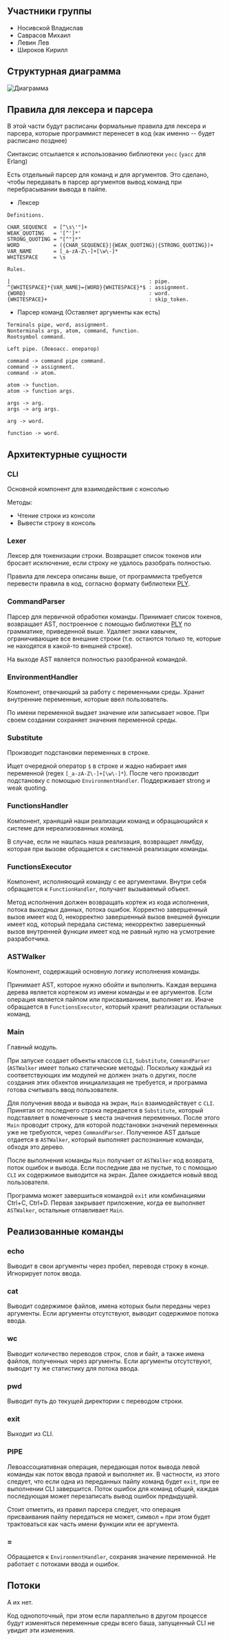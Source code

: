 ## Участники группы

* Носивской Владислав
* Саврасов Михаил
* Левин Лев
* Широков Кирилл

## Структурная диаграмма

![Диаграмма](diagram.svg)

## Правила для лексера и парсера

В этой части будут расписаны формальные правила для лексера и парсера,
которые программист перенесет в код (как именно -- будет расписано
позднее)

Синтаксис отсылается к использованию библиотеки `yecc` (`yacc` для Erlang)

Есть отдельный парсер для команд и для аргументов. Это сделано, чтобы
передавать в парсер аргументов вывод команд при перебрасывании вывода в пайпе.


* Лексер

```
Definitions.

CHAR_SEQUENCE  = [^\s\'"]+
WEAK_QUOTING   = '[^']*'
STRONG_QUOTING = "[^"]*"
WORD           = ({CHAR_SEQUENCE}|{WEAK_QUOTING}|{STRONG_QUOTING})+
VAR_NAME       = [_a-zA-Z\-]+[\w\-]*
WHITESPACE     = \s

Rules.

|                                             : pipe.
^{WHITESPACE}*{VAR_NAME}={WORD}{WHITESPACE}*$ : assignment.
{WORD}                                        : word.
{WHITESPACE}+                                 : skip_token.
```

* Парсер команд (Оставляет аргументы как есть)

```
Terminals pipe, word, assignment.
Nonterminals args, atom, command, function.
Rootsymbol command.

Left pipe. (Левоасс. оператор)

command -> command pipe command.
command -> assignment.
command -> atom.

atom -> function.
atom -> function args.

args -> arg.
args -> arg args.

arg -> word.

function -> word.
```

## Архитектурные сущности

### CLI

Основной компонент для взаимодействия с консолью

Методы:

* Чтение строки из консоли
* Вывести строку в консоль

### Lexer

Лексер для токенизации строки. Возвращает список токенов или бросает исключение, если строку не удалось разобрать полностью.

Правила для лексера описаны выше, от программиста требуется перевести 
правила в код, согласно формату библиотеки [PLY](https://github.com/dabeaz/ply).

### CommandParser

Парсер для первичной обработки команды. Принимает список токенов, возвращает
AST, построенное с помощью библиотеки [PLY](https://github.com/dabeaz/ply)
по грамматике, приведенной выше. Удаляет знаки кавычек, ограничивающие все внешние строки (т.е. остаются только те, которые не находятся в какой-то внешней строке).

На выходе AST является полностью разобранной командой.

### EnvironmentHandler

Компонент, отвечающий за работу с переменными среды. Хранит внутренние
переменные, которые ввел пользователь.

По имени переменной выдает значение или записывает новое. При своем создании сохраняет значения переменной среды.

### Substitute

Производит подстановки переменных в строке.

Ищет очередной оператор `$` в строке и жадно набирает имя переменной (regex `[_a-zA-Z\-]+[\w\-]*`). После чего производит подстановку с помощью `EnvironmentHandler`.
Поддерживает strong и weak quoting.

### FunctionsHandler

Компонент, хранящий наши реализации команд и обращающийся к системе для 
нереализованных команд.

В случае, если не нашлась наша реализация, возвращает лямбду, которая при вызове обращается к системной реализации команды.

### FunctionsExecutor

Компонент, исполняющий команду с ее аргументами.
Внутри себя обращается к `FunctionHandler`, получает вызываемый объект.

Метод исполнения должен возвращать кортеж из кода исполнения, потока выходных данных, потока ошибок.
Корректно завершенный вызов имеет код 0, некорректно завершенный вызов внешней функции имеет
код, который передала система; некорректно завершенный вызов внутренней функции имеет код не равный нулю
на усмотрение разработчика.

### ASTWalker

Компонент, содержащий основную логику исполнения команды.

Принимает AST, которое нужно обойти и выполнить. Каждая вершина дерева является кортежом из имени команды и ее аргументов. Если операция является пайпом или присваиванием, выполняет их. Иначе обращается в `FunctionsExecutor`, который хранит реализации остальных команд. 

### Main

Главный модуль.

При запуске создает объекты классов `CLI`, `Substitute`, `CommandParser` (`ASTWalker` имеет только статические методы). Поскольку каждый из соответствующих им модулей не должен знать о других, после создания этих обхектов инициализация не требуется, и программа готова считывать ввод пользователя.

Для получения ввода и вывода на экран, `Main` взаимодействует с `CLI`. Принятая от последнего строка передается в `Substitute`, который подставляет в помеченные `$` места значения переменных. После этого `Main` проводит строку, для которой подстановки значений переменных уже не требуются, через `CommandParser`. Полученное AST дальше отдается в `ASTWalker`, который выполняет распознанные команды, обходя это дерево.

После выполнения команды `Main` получает от `ASTWalker` код возврата, поток ошибок и вывода. Если последние два не пустые, то с помощью `CLI` их содержимое выводится на экран. Далее ожидается новый ввод пользователя.

Программа может завершиться командой `exit` или комбинациями Ctrl+C, Ctrl+D. Первая закрывает приложение, когда ее выполняет `ASTWalker`, остальные отлавливает `Main`.

## Реализованные команды

### echo

Выводит в свои аргументы через пробел, переводя строку в конце. Игнорирует поток ввода.

### cat

Выводит содержимое файлов, имена которых были переданы через аргументы. Если аргументы отсутствуют, выводит содержимое потока ввода.

### wc

Выводит количество переводов строк, слов и байт, а также имена файлов, полученных через аргументы. Если аргументы отсутствуют, выводит ту же статистику для потока ввода.

### pwd

Выводит путь до текущей директории с переводом строки.

### exit

Выходит из CLI.

### PIPE

Левоассоциативная операция, передающая поток вывода левой команды как поток ввода правой и выполняет их. В частности, из этого следует, что если одна из переданных пайпу команд будет `exit`, при ее выполнении CLI завершится. Поток ошибок для команд общий, каждая последующая может перезаписать вывод ошибок предыдущей.

Стоит отметить, из правил парсера следует, что операция присваивания пайпу передаться не может, символ `=` при этом будет трактоваться как часть имени функции или ее аргумента.

### =

Обращается к `EnvironmentHandler`, сохраняя значение переменной. Не работает с потоками ввода и ошибок.

## Потоки

А их нет.

Код однопоточный, при этом если параллельно в другом процессе будут изменяться переменные среды всего баша, запущенный CLI не увидит эти изменения.
